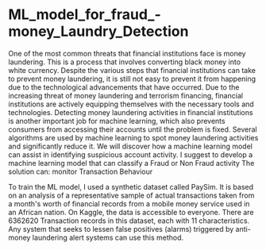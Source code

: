 # ML_model_for_fraud_-money_Laundry_Detection
One of the most common threats that financial institutions face is money laundering. This is a process that involves converting black money into white currency. Despite the various steps that financial institutions can take to prevent money laundering, it is still not easy to prevent it from happening due to the technological advancements that have occurred. 
Due to the increasing threat of money laundering and terrorism financing, financial institutions are actively equipping themselves with the necessary tools and technologies.
Detecting money laundering activities in financial institutions is another important job for machine learning, which also prevents consumers from accessing their accounts until the problem is fixed. Several algorithms are used by machine learning to spot money laundering activities and significantly reduce it. We will discover how a machine learning model can assist in identifying suspicious account activity.
I suggest to develop a machine learning model that can classify a Fraud or Non Fraud activity
The solution can: monitor Transaction Behaviour

To train the ML model, I used a synthetic dataset called PaySim. It is based on an analysis of a representative sample of actual transactions taken from a month's worth of financial records from a mobile money service used in an African nation.
On Kaggle, the data is accessible to everyone.
There are 6362620 Transaction records in this dataset, each with 11 characteristics.
Any system that seeks to lessen false positives (alarms) triggered by anti-money laundering alert systems can use this method.
